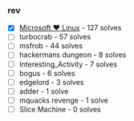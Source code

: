 ### rev

  - [X] [Microsoft ❤️ Linux](Microsoft❤️Linux) - 127 solves
  - [ ] turbocrab - 57 solves
  - [ ] msfrob - 44 solves
  - [ ] hackermans dungeon - 8 solves
  - [ ] Interesting_Activity - 7 solves
  - [ ] bogus - 6 solves
  - [ ] edgelord - 3 solves
  - [ ] adder - 1 solve
  - [ ] mquacks revenge - 1 solve
  - [ ] Slice Machine - 0 solves
